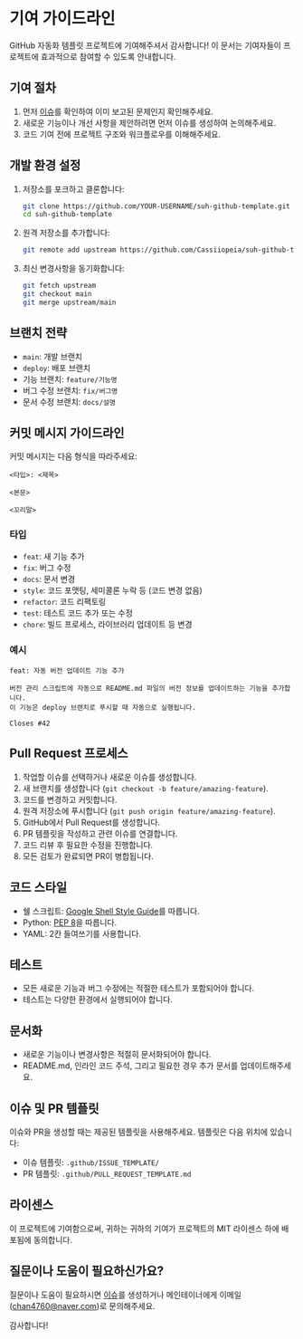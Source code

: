 # 기여 가이드라인

GitHub 자동화 템플릿 프로젝트에 기여해주셔서 감사합니다! 이 문서는 기여자들이 프로젝트에 효과적으로 참여할 수 있도록 안내합니다.

## 기여 절차

1. 먼저 [이슈](https://github.com/Cassiiopeia/suh-github-template/issues)를 확인하여 이미 보고된 문제인지 확인해주세요.
2. 새로운 기능이나 개선 사항을 제안하려면 먼저 이슈를 생성하여 논의해주세요.
3. 코드 기여 전에 프로젝트 구조와 워크플로우를 이해해주세요.

## 개발 환경 설정

1. 저장소를 포크하고 클론합니다:
   ```bash
   git clone https://github.com/YOUR-USERNAME/suh-github-template.git
   cd suh-github-template
   ```

2. 원격 저장소를 추가합니다:
   ```bash
   git remote add upstream https://github.com/Cassiiopeia/suh-github-template.git
   ```

3. 최신 변경사항을 동기화합니다:
   ```bash
   git fetch upstream
   git checkout main
   git merge upstream/main
   ```

## 브랜치 전략

- `main`: 개발 브랜치
- `deploy`: 배포 브랜치
- 기능 브랜치: `feature/기능명`
- 버그 수정 브랜치: `fix/버그명`
- 문서 수정 브랜치: `docs/설명`

## 커밋 메시지 가이드라인

커밋 메시지는 다음 형식을 따라주세요:

```
<타입>: <제목>

<본문>

<꼬리말>
```

### 타입

- `feat`: 새 기능 추가
- `fix`: 버그 수정
- `docs`: 문서 변경
- `style`: 코드 포맷팅, 세미콜론 누락 등 (코드 변경 없음)
- `refactor`: 코드 리팩토링
- `test`: 테스트 코드 추가 또는 수정
- `chore`: 빌드 프로세스, 라이브러리 업데이트 등 변경

### 예시

```
feat: 자동 버전 업데이트 기능 추가

버전 관리 스크립트에 자동으로 README.md 파일의 버전 정보를 업데이트하는 기능을 추가합니다.
이 기능은 deploy 브랜치로 푸시할 때 자동으로 실행됩니다.

Closes #42
```

## Pull Request 프로세스

1. 작업할 이슈를 선택하거나 새로운 이슈를 생성합니다.
2. 새 브랜치를 생성합니다 (`git checkout -b feature/amazing-feature`).
3. 코드를 변경하고 커밋합니다.
4. 원격 저장소에 푸시합니다 (`git push origin feature/amazing-feature`).
5. GitHub에서 Pull Request를 생성합니다.
6. PR 템플릿을 작성하고 관련 이슈를 연결합니다.
7. 코드 리뷰 후 필요한 수정을 진행합니다.
8. 모든 검토가 완료되면 PR이 병합됩니다.

## 코드 스타일

- 쉘 스크립트: [Google Shell Style Guide](https://google.github.io/styleguide/shellguide.html)를 따릅니다.
- Python: [PEP 8](https://www.python.org/dev/peps/pep-0008/)을 따릅니다.
- YAML: 2칸 들여쓰기를 사용합니다.

## 테스트

- 모든 새로운 기능과 버그 수정에는 적절한 테스트가 포함되어야 합니다.
- 테스트는 다양한 환경에서 실행되어야 합니다.

## 문서화

- 새로운 기능이나 변경사항은 적절히 문서화되어야 합니다.
- README.md, 인라인 코드 주석, 그리고 필요한 경우 추가 문서를 업데이트해주세요.

## 이슈 및 PR 템플릿

이슈와 PR을 생성할 때는 제공된 템플릿을 사용해주세요. 템플릿은 다음 위치에 있습니다:

- 이슈 템플릿: `.github/ISSUE_TEMPLATE/`
- PR 템플릿: `.github/PULL_REQUEST_TEMPLATE.md`

## 라이센스

이 프로젝트에 기여함으로써, 귀하는 귀하의 기여가 프로젝트의 MIT 라이센스 하에 배포됨에 동의합니다.

## 질문이나 도움이 필요하신가요?

질문이나 도움이 필요하시면 [이슈](https://github.com/Cassiiopeia/suh-github-template/issues)를 생성하거나 메인테이너에게 이메일(chan4760@naver.com)로 문의해주세요.

감사합니다!
